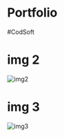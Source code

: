 # Portfolio
#CodSoft
# img 2
![img2](https://github.com/Codewithvarsil/Portfolio/assets/139484836/f7466d73-00c8-4259-856a-f1fcd2e5e800)

# img 3
![img3](https://github.com/Codewithvarsil/Portfolio/assets/139484836/495d9eb0-e508-4631-ac2e-6f1b3ea7e688)

